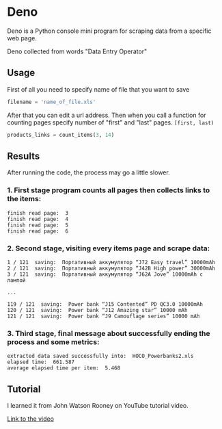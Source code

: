 # Deno
Deno is a Python console mini program for scraping data from a specific web page.

Deno collected from words "Data Entry Operator"

## Usage
First of all you need to specify name of file that you want to save
```python
filename = 'name_of_file.xls'
```

After that you can edit a url address. Then when you call a function for counting pages specify number of "first" and "last" pages. `[first, last)`

```python
products_links = count_items(3, 14)
```

## Results
After running the code, the process may go a little slower.
### 1. First stage program counts all pages then collects links to the items:
```
finish read page:  3
finish read page:  4
finish read page:  5
finish read page:  6
```

### 2. Second stage, visiting every items page and scrape data:

```
1 / 121  saving:  Портативный аккумулятор “J72 Easy travel” 10000mAh
2 / 121  saving:  Портативный аккумулятор “J42B High power” 30000mAh
3 / 121  saving:  Портативный аккумулятор “J62A Jove” 10000mAh с лампой

...

119 / 121  saving:  Power bank “J15 Contented” PD QC3.0 10000mAh
120 / 121  saving:  Power bank “J12 Amazing star” 10000 mAh
121 / 121  saving:  Power bank “J9 Camouflage series” 10000 mAh
```

### 3. Third stage, final message about successfully ending the process and some metrics:
```
extracted data saved successfully into:  HOCO_Powerbanks2.xls
elapsed time:  661.587
average elapsed time per item:  5.468
```
    
## Tutorial
I learned it from John Watson Rooney on YouTube tutorial video.

[Link to the video](https://youtu.be/nCuPv3tf2Hg)
